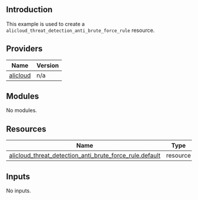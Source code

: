 <!-- BEGIN_TF_DOCS -->
## Introduction

This example is used to create a `alicloud_threat_detection_anti_brute_force_rule` resource.

## Providers

| Name | Version |
|------|---------|
| <a name="provider_alicloud"></a> [alicloud](#provider\_alicloud) | n/a |

## Modules

No modules.

## Resources

| Name | Type |
|------|------|
| [alicloud_threat_detection_anti_brute_force_rule.default](https://registry.terraform.io/providers/aliyun/alicloud/latest/docs/resources/threat_detection_anti_brute_force_rule) | resource |

## Inputs

No inputs.
<!-- END_TF_DOCS -->    